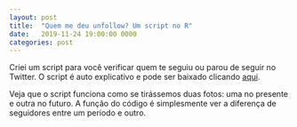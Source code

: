 ```yaml
---
layout: post
title:  "Quem me deu unfollow? Um script no R"
date:   2019-11-24 19:00:00 0000
categories: post
---
```


Criei um script para você verificar quem te seguiu ou parou de seguir no Twitter.
O script é auto explicativo e pode ser baixado clicando [aqui](https://github.com/marcelogelati/marcelogelati.github.io/blob/master/unfollow.R).

Veja que o script funciona como se tirássemos duas fotos: uma no presente e outra no futuro.
A função do código é simplesmente ver a diferença de seguidores entre um período e outro. 

